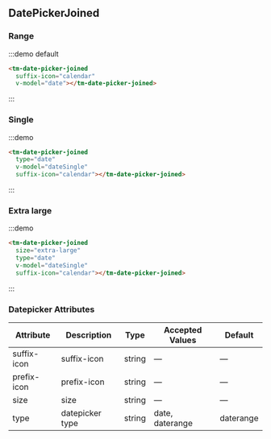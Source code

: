 <script>
  export default {
    data: function () {
      return {
        date: null,
        dateSingle: ''
      }
    }
  }
</script>
## DatePickerJoined

### Range

:::demo default

```html
<tm-date-picker-joined
  suffix-icon="calendar"
  v-model="date"></tm-date-picker-joined>

```
:::


### Single

:::demo 
```html
<tm-date-picker-joined
  type="date"
  v-model="dateSingle"
  suffix-icon="calendar"></tm-date-picker-joined>
```
:::

### Extra large

:::demo 
```html
<tm-date-picker-joined
  size="extra-large"
  type="date"
  v-model="dateSingle"
  suffix-icon="calendar"></tm-date-picker-joined>
```
:::


### Datepicker Attributes
| Attribute      | Description          | Type      | Accepted Values       | Default  |
|---------- |-------------- |---------- |--------------------------------  |-------- |
| suffix-icon | suffix-icon | string | — | — |
| prefix-icon | prefix-icon | string | — | — |
| size | size | string | — | — |
| type | datepicker type | string | date, daterange | daterange |
